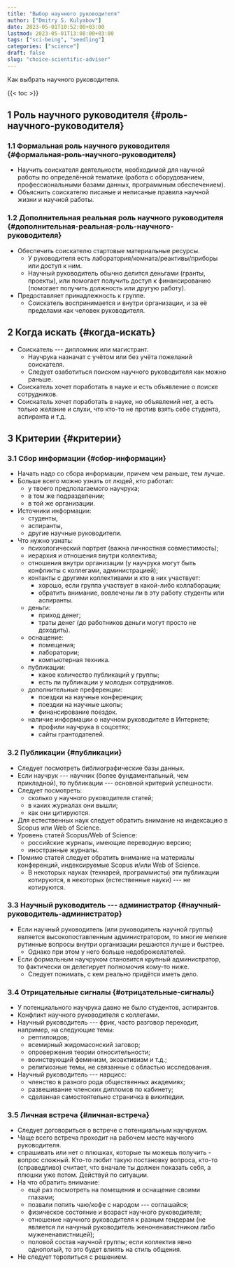 ```yaml
---
title: "Выбор научного руководителя"
author: ["Dmitry S. Kulyabov"]
date: 2023-05-01T10:52:00+03:00
lastmod: 2023-05-01T13:08:00+03:00
tags: ["sci-being", "seedling"]
categories: ["science"]
draft: false
slug: "choice-scientific-adviser"
---
```


Как выбрать научного руководителя.

<!--more-->

{{< toc >}}


## <span class="section-num">1</span> Роль научного руководителя {#роль-научного-руководителя}


### <span class="section-num">1.1</span> Формальная роль научного руководителя {#формальная-роль-научного-руководителя}

-   Научить соискателя деятельности, необходимой для научной работы по определённой тематике (работа с оборудованием, профессиональными базами данных, программным обеспечением).
-   Объяснить соискателю писаные и неписаные правила научной жизни и научной работы.


### <span class="section-num">1.2</span> Дополнительная реальная роль научного руководителя {#дополнительная-реальная-роль-научного-руководителя}

-   Обеспечить соискателю стартовые материальные ресурсы.
    -   У руководителя есть лаборатория/комната/реактивы/приборы или доступ к ним.
    -   Научный руководитель обычно делится деньгами (гранты, проекты), или помогает получить доступ к финансированию (помогает получить должность или другую работу).
-   Предоставляет принадлежность к группе.
    -   Соискатель воспринимается и внутри организации, и за её пределами как человек руководителя.


## <span class="section-num">2</span> Когда искать {#когда-искать}

-   Соискатель --- дипломник или магистрант.
    -   Научрука назначат с учётом или без учёта пожеланий соискателя.
    -   Следует озаботиться поиском научного руководителя как можно раньше.
-   Соискатель хочет поработать в науке и есть объявление о поиске сотрудников.
-   Соискатель хочет поработать в науке, но объявлений нет, а есть только желание и слухи, что кто-то не против взять себе студента, аспиранта и т.д.


## <span class="section-num">3</span> Критерии {#критерии}


### <span class="section-num">3.1</span> Сбор информации {#сбор-информации}

-   Начать надо со сбора информации, причем чем раньше, тем лучше.
-   Больше всего можно узнать от людей, кто работал:
    -   у твоего предполагаемого научрука;
    -   в том же подразделении;
    -   в той же организации.
-   Источники информации:
    -   студенты,
    -   аспиранты,
    -   другие научные руководители.
-   Что нужно узнать:
    -   психологический портрет (важна личностная совместимость);
    -   иерархия и отношения внутри коллектива;
    -   отношения внутри организации (у научрука могут быть конфликты с коллегами, администрацией);
    -   контакты с другими коллективами и кто в них участвует:
        -   хорошо, если группа участвует в какой-либо коллаборации;
        -   обратить внимание, вовлечены ли в эту работу студенты или аспиранты.
    -   деньги:
        -   приход денег;
        -   траты денег (до работников деньги могут просто не доходить).
    -   оснащение:
        -   помещения;
        -   лаборатории;
        -   компьютерная техника.
    -   публикации:
        -   какое количество публикаций у группы;
        -   есть ли публикации у молодых сотрудников.
    -   дополнительные преференции:
        -   поездки на научные конференции;
        -   поездки на научные школы;
        -   финансирование поездок.
    -   наличие информации о научном руководителе в Интернете;
        -   профили научрука в соцсетях;
        -   сайты грантодателей.


### <span class="section-num">3.2</span> Публикации {#публикации}

-   Следует посмотреть библиографические базы данных.
-   Если научрук --- научник (более фундаментальный, чем прикладной), то публикации --- основной критерий успешности.
-   Следует посмотреть:
    -   сколько у научного руководителя статей;
    -   в каких журналах они вышли;
    -   как они цитируются.
-   Для естественных наук следует обратить внимание на индексацию в Scopus или Web of Science.
-   Уровень статей Scopus/Web of Science:
    -   российские журналы, имеющие переводную версию;
    -   иностранные журналы.
-   Помимо статей следует обратить внимание на материалы конференций, индексируемые Scopus и/или Web of Science.
    -   В некоторых науках (технарей, программисты) эти публикации котируются, в некоторых (естественные науки) --- не котируются.


### <span class="section-num">3.3</span> Научный руководитель --- администратор {#научный-руководитель-администратор}

-   Если научный руководитель (или руководитель научной группы) является высокопоставленным администратором, то многие мелкие рутинные вопросы внутри организации решаются лучше и быстрее.
    -   Однако при этом у него больше недоброжелателей.
-   Если формальным научруком становится крупный администратор, то фактически он делегирует полномочия кому-то ниже.
    -   Следует понимать, с кем реально придётся иметь дело.


### <span class="section-num">3.4</span> Отрицательные сигналы {#отрицательные-сигналы}

-   У потенциального научрука давно не было студентов, аспирантов.
-   Конфликт научного руководителя с коллегами.
-   Научный руководитель --- фрик, часто разговор переходит, например, на следующие темы:
    -   рептилоидов;
    -   всемирный жидомасонский заговор;
    -   опровержения теории относительности;
    -   воинствующий феминизм, экоактивизм и т.д.;
    -   религиозные темы, не связанные с областью исследования.
-   Научный руководитель --- нарцисс:
    -   членство в разного рода общественных академиях;
    -   развешивание членских дипломов по кабинету;
    -   сделанная самостоятельно страничка в википедии.


### <span class="section-num">3.5</span> Личная встреча {#личная-встреча}

-   Следует договориться о встрече с потенциальным научруком.
-   Чаще всего встреча проходит на рабочем месте научного руководителя.
-   спрашивать или нет о плюшках, которые ты можешь получить - вопрос сложный. Кто-то любит такую постановку вопроса, кто-то (справедливо) считает, что вначале ты должен показать себя, а плюшки уже потом. Действуй по ситуации.
-   На что обратить внимание:
    -   ещё раз посмотреть на помещения и оснащение своими глазами;
    -   позвали попить чаю/кофе с народом --- соглашайся;
    -   физическое состояние и возраст научного руководителя;
    -   отношение научного руководителя к разным гендерам (не является ли начуный руководитель женоненавистником либо мужененавистницей);
    -   половой состав научной группы; если коллектив явно однополый, то это будет влиять на стиль общения.
-   Не следует торопиться с решением.
